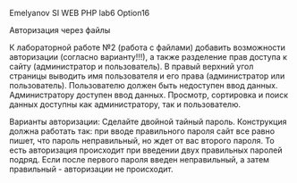 Emelyanov SI
WEB PHP
lab6 Option16

Авторизация через файлы

К лабораторной работе №2 (работа с файлами) добавить возможности авторизации (согласно варианту!!!),
а также разделение прав доступа к сайту (администратор и пользователь). 
В правый верхний угол страницы выводить имя пользователя и его права (администратор или пользователь).
Пользователю должен быть недоступен ввод данных.
Администратору доступен ввод данных.
Просмотр, сортировка и поиск данных доступны как администратору, так и пользователю.

Варианты авторизации:
Сделайте двойной тайный пароль.
Конструкция должна работать так:
    при вводе правильного пароля сайт все равно пишет, что пароль неправильный,
    но ждет от вас второго пароля.
    То есть авторизация происходит при введении двух правильных паролей подряд.
    Если после первого пароля введен неправильный, а затем правильный - авторизации не происходит. 
